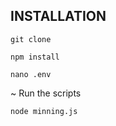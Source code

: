 ## INSTALLATION

```
git clone
```
```
npm install
```
```
nano .env
```
~ Run the scripts
```
node minning.js
```
